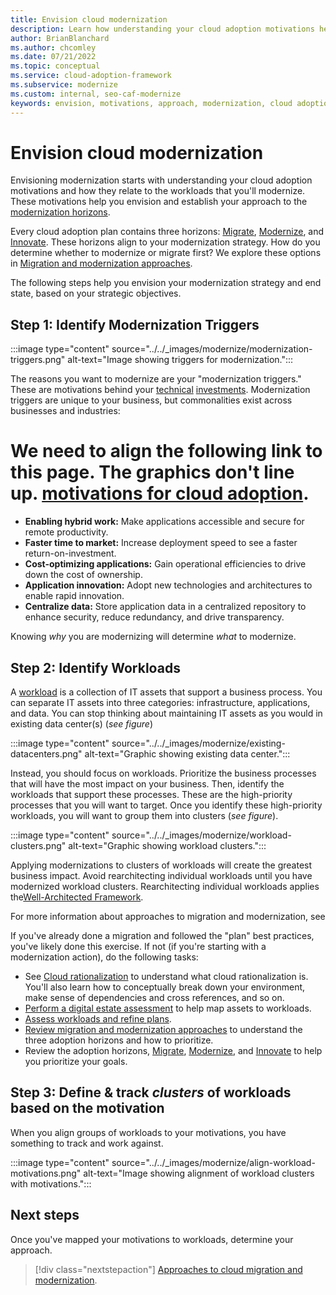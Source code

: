 ```yaml
---
title: Envision cloud modernization
description: Learn how understanding your cloud adoption motivations help you establish your approach to the modernization horizons, as part of your cloud adoption-related modernization plan.
author: BrianBlanchard
ms.author: chcomley
ms.date: 07/21/2022
ms.topic: conceptual
ms.service: cloud-adoption-framework
ms.subservice: modernize
ms.custom: internal, seo-caf-modernize
keywords: envision, motivations, approach, modernization, cloud adoption framework
---
```

# Envision cloud modernization

Envisioning modernization starts with understanding your cloud adoption motivations and how they relate to the workloads that you'll modernize. These motivations help you envision and establish your approach to the [modernization horizons](../../adopt/index.md).

Every cloud adoption plan contains three horizons: [Migrate](../../get-started/migrate.md), [Modernize](index.md), and [Innovate](../../get-started/innovate.md). These horizons align to your modernization strategy. How do you determine whether to modernize or migrate first? We explore these options in [Migration and modernization approaches](../../adopt/migrate-modernize-approaches.md).

The following steps help you envision your modernization strategy and end state, based on your strategic objectives.

## Step 1: Identify Modernization Triggers

:::image type="content" source="../../_images/modernize/modernization-triggers.png" alt-text="Image showing triggers for modernization.":::

 The reasons you want to modernize are your "modernization triggers." These are motivations behind your [technical](evaluate-modernization-options.md#technical-indicators) [investments](evaluate-modernization-options.md#financial-indicators). Modernization triggers are unique to your business, but commonalities exist across businesses and industries:

# We need to align the following link to this page. The graphics don't line up. [motivations for cloud adoption](../../strategy/motivations.md).

- **Enabling hybrid work:** Make applications accessible and secure for remote productivity.
- **Faster time to market:** Increase deployment speed to see a faster return-on-investment.
- **Cost-optimizing applications:** Gain operational efficiencies to drive down the cost of ownership.
- **Application innovation:** Adopt new technologies and architectures to enable rapid innovation.
- **Centralize data:** Store application data in a centralized repository to enhance security, reduce redundancy, and drive transparency.

Knowing *why* you are modernizing will determine *what* to modernize.

## Step 2: Identify Workloads

A [workload](../../plan/workloads.md) is a collection of IT assets that support a business process. You can separate IT assets into three categories: infrastructure, applications, and data. You can stop thinking about maintaining IT assets as you would in existing data center(s) (*see figure*)

:::image type="content" source="../../_images/modernize/existing-datacenters.png" alt-text="Graphic showing existing data center.":::

 Instead, you should focus on workloads. Prioritize the business processes that will have the most impact on your business. Then, identify the workloads that support these processes. These are the high-priority processes that you will want to target. Once you identify these high-priority workloads, you will want to group them into clusters (*see figure*).


:::image type="content" source="../../_images/modernize/workload-clusters.png" alt-text="Graphic showing workload clusters.":::

 Applying modernizations to clusters of workloads will create the greatest business impact. Avoid rearchitecting individual workloads until you have modernized workload clusters. Rearchitecting individual workloads applies the[Well-Architected Framework](../../../../well-architected-pr/well-architected/index.md).

For more information about approaches to migration and modernization, see 

If you've already done a migration and followed the "plan" best practices, you've likely done this exercise. If not (if you're starting with a modernization action), do the following tasks:

- See [Cloud rationalization](/azure/cloud-adoption-framework/digital-estate/5-rs-of-rationalization) to understand what cloud rationalization is. You'll also learn how to conceptually break down your environment, make sense of dependencies and cross references, and so on.
- [Perform a digital estate assessment](../../plan/contoso-migration-assessment.md) to help map assets to workloads.
- [Assess workloads and refine plans](../../migrate/azure-migration-guide/assess.md).
- [Review migration and modernization approaches](../../adopt/migrate-modernize-approaches.md) to understand the three adoption horizons and how to prioritize.
- Review the adoption horizons, [Migrate](./../../migrate/index.md), [Modernize](index.md), and [Innovate](../../innovate/index.md) to help you prioritize your goals.


## Step 3: Define & track *clusters* of workloads based on the motivation

When you align groups of workloads to your motivations, you have something to track and work against.

:::image type="content" source="../../_images/modernize/align-workload-motivations.png" alt-text="Image showing alignment of workload clusters with motivations.":::

## Next steps

Once you've mapped your motivations to workloads, determine your approach.

> [!div class="nextstepaction"]
> [Approaches to cloud migration and modernization](../../adopt/migrate-modernize-approaches.md).
